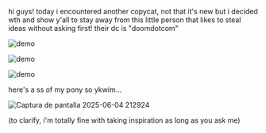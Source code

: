 hi guys! today i encountered another copycat, not that it's new but i decided wth and show y'all to stay away from this little person that likes to steal ideas without asking first! their dc is "doomdotcom"

![demo](https://github.com/user-attachments/assets/1312285d-3972-4475-a6d6-ece219ad17f8)

![demo](https://github.com/user-attachments/assets/abd5ef72-eb34-4969-845e-1a337d8bafa9)

![demo](https://github.com/user-attachments/assets/fb622d16-570a-4f3a-aa57-75850c66fa6f)

here's a ss of my pony so ykwim...

![Captura de pantalla 2025-06-04 212924](https://github.com/user-attachments/assets/a75eaa0c-5bf2-4abc-9cb8-7df6be469baa)

(to clarify, i'm totally fine with taking inspiration as long as you ask me)
